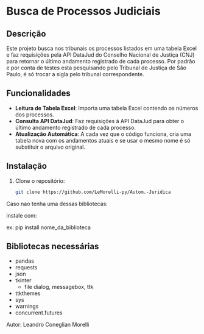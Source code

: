 # Busca de Processos Judiciais

## Descrição
Este projeto busca nos tribunais os processos listados em uma tabela Excel e faz requisições pela API DataJud do 
Conselho Nacional de Justiça (CNJ) para retornar o último andamento registrado de cada processo.
Por padrão e por conta de testes esta pesquisando pelo Tribunal de Justiça de São Paulo, é só trocar a sigla pelo 
tribunal correspondente.

## Funcionalidades
- **Leitura de Tabela Excel**: Importa uma tabela Excel contendo os números dos processos.
- **Consulta API DataJud**: Faz requisições à API DataJud para obter o último andamento registrado de cada processo.
- **Atualização Automática**: A cada vez que o código funciona, cria uma tabela nova com os andamentos atuais e se usar
  o mesmo nome é só substituir o arquivo original.

## Instalação
1. Clone o repositório:
   ```bash
   git clone https://github.com/LeMorelli-py/Autom.-Juridica

Caso nao tenha uma dessas bibliotecas:

instale com:

ex: pip install nome_da_biblioteca

## Bibliotecas necessárias
- pandas
- requests
- json
- tkinter
    - file dialog, messagebox, ttk
- ttkthemes
- sys
- warnings
- concurrent.futures


Autor: Leandro Coneglian Morelli
